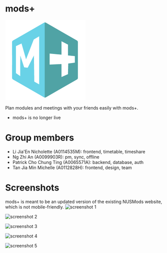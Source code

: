 # mods+

![icon-256x256.png](/src/public/icon-256x256.png)

Plan modules and meetings with your friends easily with mods+.

* mods+ is no longer live

# Group members

- Li Jia'En Nicholette (A0114535M): frontend, timetable, timeshare
- Ng Zhi An (A0099903R): pm, sync, offline
- Patrick Cho Chung Ting (A0065571A): backend, database, auth
- Tan Jia Min Michelle (A0112828H): frontend, design, team

# Screenshots
mods+ is meant to be an updated version of the existing NUSMods website, which is not mobile-friendly.
![screenshot 1](https://dl.dropboxusercontent.com/s/aq3ek9g3t9skqwv/ss01.png)

![screenshot 2](https://dl.dropboxusercontent.com/s/qnd089qeo6mu0g8/ss02.png)

![screenshot 3](https://dl.dropboxusercontent.com/s/tpus9bopd0femaf/ss03.png)

![screenshot 4](https://dl.dropboxusercontent.com/s/g1ga6wpmbzy7vxe/ss04.png)

![screenshot 5](https://dl.dropboxusercontent.com/s/53zfqq3ej8b57se/ss05.png)
